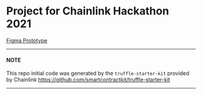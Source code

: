 # Project for Chainlink Hackathon 2021

[Figma Prototype](https://www.figma.com/file/89mO6Qcicx2o9C6yZiJPKr/Chainlinnk-2021-Hackathon-Project?node-id=0%3A1)

---

#### NOTE

This repo initial code was generated by the `truffle-starter-kit` provided by Chainlink
<https://github.com/smartcontractkit/truffle-starter-kit>

---
